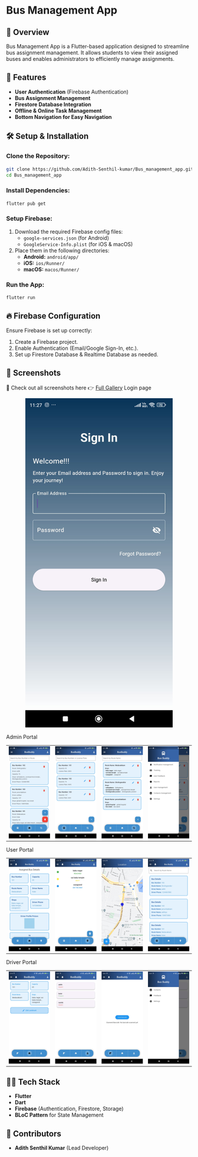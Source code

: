 # Bus Management App

## 🚀 Overview
Bus Management App is a Flutter-based application designed to streamline bus assignment management. It allows students to view their assigned buses and enables administrators to efficiently manage assignments.

## 📌 Features
- **User Authentication** (Firebase Authentication)
- **Bus Assignment Management**
- **Firestore Database Integration**
- **Offline & Online Task Management**
- **Bottom Navigation for Easy Navigation**

## 🛠️ Setup & Installation

### Clone the Repository:
```sh
git clone https://github.com/Adith-Senthil-kumar/Bus_management_app.git
cd Bus_management_app
```

### Install Dependencies:
```sh
flutter pub get
```

### Setup Firebase:
1. Download the required Firebase config files:
   - `google-services.json` (for Android)
   - `GoogleService-Info.plist` (for iOS & macOS)
2. Place them in the following directories:
   - **Android:** `android/app/`
   - **iOS:** `ios/Runner/`
   - **macOS:** `macos/Runner/`

### Run the App:
```sh
flutter run
```

## 🔥 Firebase Configuration
Ensure Firebase is set up correctly:
1. Create a Firebase project.
2. Enable Authentication (Email/Google Sign-In, etc.).
3. Set up Firestore Database & Realtime Database as needed.

## 📸 Screenshots
📸 Check out all screenshots here 👉 [Full Gallery](ss.md)
Login page 

<div align="center">
  <img src="assets/1.jpeg" width="400"/>
</div>  

Admin Portal
<div align="center">
  <table>
    <tr>
      <td><img src="assets/a1.jpeg" width="200"/></td>
      <td><img src="assets/a2.jpeg" width="200"/></td>
      <td><img src="assets/a3.jpeg" width="200"/></td>
      <td><img src="assets/a4.jpeg" width="200"/></td>
    </tr>
  </table>
</div>  

User Portal
<div align="center">
  <table>
    <tr>
      <td><img src="assets/s1.jpeg" width="200"/></td>
      <td><img src="assets/s2.jpeg" width="200"/></td>
      <td><img src="assets/s3.jpeg" width="200"/></td>
      <td><img src="assets/s4.jpeg" width="200"/></td>
    </tr>
  </table>
</div>  

Driver Portal
<div align="center">
  <table>
    <tr>
      <td><img src="assets/d1.jpeg" width="200"/></td>
      <td><img src="assets/d2.jpeg" width="200"/></td>
      <td><img src="assets/d3.jpeg" width="200"/></td>
      <td><img src="assets/d4.jpeg" width="200"/></td>
    </tr>
  </table>
</div>  



## 👨‍💻 Tech Stack
- **Flutter**
- **Dart**
- **Firebase** (Authentication, Firestore, Storage)
- **BLoC Pattern** for State Management

## 🙌 Contributors
- **Adith Senthil Kumar** (Lead Developer)


